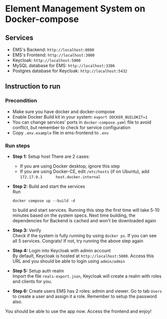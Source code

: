 # Element Management System on Docker-compose

## Services

- EMS's Backend: `http://localhost:8080`
- EMS's Frontend: `http://localhost:3000`
- Keycloak: `http://localhost:5000`
- MySQL database for EMS: `http://localhost:3306`
- Postgres database for Keycloak: `http://localhost:5432`

## Instruction to run

### Precondition

- Make sure you have docker and docker-compose
- Enable Docker Build kit in your system: `export DOCKER_BUILDKIT=1`
- You can change services' ports in `docker-compose.yaml` file to avoid conflict, but remember to check for service configuration
- Copy `.env.example` file in ems-frontend to `.env`

### Run steps
- **Step 1:** Setup host
  There are 2 cases:
  - If you are using Docker desktop, ignore this step
  - If you are using Docker-CE, edit `/etc/hosts` (if on Ubuntu), add `172.17.0.1      host.docker.internal`

- **Step 2:** Build and start the services  
  Run
  ```
  docker compose up --build -d
  ```
  to build and start services. Running this step the first time will take 5-10 minutes based on the system specs. Next time building, the dependencies for Backend is cached and won't be downloaded again
- **Step 3:** Verify  
  Check if the system is fully running by using `docker ps`. If you can see all 5 services. Congrats! If not, try running the above step again
- **Step 4:** Login into Keycloak with admin account  
  By default, Keycloak is hosted at `http://localhost:5000`. Access this URL and you should be able to login using `admin/admin`  
- **Step 5:** Setup auth realm  
  Import the file `reals-export.json`, Keycloak will create a realm with roles and clients for you.  
- **Step 6:** Create users
  EMS has 2 roles: admin and viewer. Go to tab `Users` to create a user and assign it a role. Remember to setup the password also.

You should be able to use the app now. Access the frontend and enjoy!
